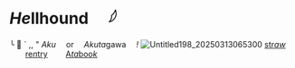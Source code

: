 # *He*llho**und**  𓆪
  ╰  🍷 ` ,, " *Aku*  or   *Akuta*gawa  *!*
![Untitled198_20250313065300](https://github.com/user-attachments/assets/c6421896-05cb-4bdb-b846-ae97db3473fd)
[str*aw*](https://ryunosukee.straw.page/)    [re*n*try](https://rentry.co/irl_ryuunosuke)   [A*ta*boo*k*](https://ryuunosuke.atabook.org/) 
